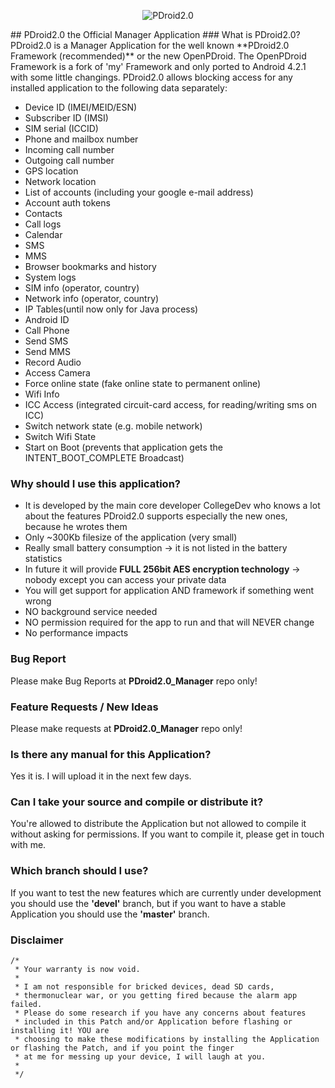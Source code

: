 <p align="center">
  <img src="http://www.privilege-car.de/xda/PDroid-banner.png" alt="PDroid2.0"/>
</p>
## PDroid2.0 the Official Manager Application
### What is PDroid2.0?
PDroid2.0 is a Manager Application for the well known **PDroid2.0 Framework (recommended)** or the new OpenPDroid. The OpenPDroid Framework is a fork of 'my' Framework and only ported to Android 4.2.1 with some little changings. PDroid2.0 allows blocking access for any installed application to the following data separately:

* Device ID (IMEI/MEID/ESN)
* Subscriber ID (IMSI)
* SIM serial (ICCID)
* Phone and mailbox number
* Incoming call number
* Outgoing call number
* GPS location
* Network location
* List of accounts (including your google e-mail address)
* Account auth tokens
* Contacts
* Call logs
* Calendar
* SMS
* MMS
* Browser bookmarks and history
* System logs
* SIM info (operator, country)
* Network info (operator, country)
* IP Tables(until now only for Java process)
* Android ID
* Call Phone
* Send SMS
* Send MMS
* Record Audio
* Access Camera
* Force online state (fake online state to permanent online)
* Wifi Info
* ICC Access (integrated circuit-card access, for reading/writing sms on ICC)
* Switch network state (e.g. mobile network)
* Switch Wifi State
* Start on Boot (prevents that application gets the INTENT_BOOT_COMPLETE Broadcast)

### Why should I use this application?
* It is developed by the main core developer CollegeDev who knows a lot about the features PDroid2.0 supports especially the new ones, because he wrotes them
* Only ~300Kb filesize of the application (very small)
* Really small battery consumption -> it is not listed in the battery statistics
* In future it will provide **FULL 256bit AES encryption technology** -> nobody except you can access your private data
* You will get support for application AND framework if something went wrong
* NO background service needed
* NO permission required for the app to run and that will NEVER change
* No performance impacts

### Bug Report
Please make Bug Reports at **PDroid2.0_Manager** repo only!

### Feature Requests / New Ideas
Please make requests at **PDroid2.0_Manager** repo only!

### Is there any manual for this Application?
Yes it is. I will upload it in the next few days.

### Can I take your source and compile or distribute it?
You're allowed to distribute the Application but not allowed to compile it without asking for permissions. If you want to compile it, please get in touch with me.

### Which branch should I use?
If you want to test the new features which are currently under development you should use the **'devel'** branch, but if you want to have a stable Application you should use the **'master'** branch.

### Disclaimer
    /*
     * Your warranty is now void.
     *
     * I am not responsible for bricked devices, dead SD cards,
     * thermonuclear war, or you getting fired because the alarm app failed. 
     * Please do some research if you have any concerns about features 
     * included in this Patch and/or Application before flashing or installing it! YOU are 
     * choosing to make these modifications by installing the Application or flashing the Patch, and if you point the finger 
     * at me for messing up your device, I will laugh at you.
     *
     */

